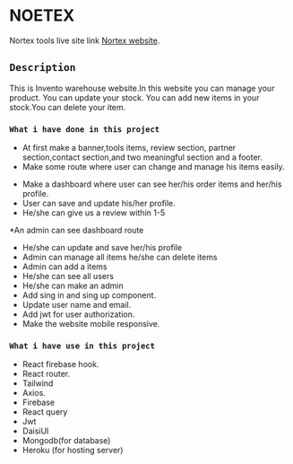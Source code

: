 # NOETEX

Nortex tools live site link [Nortex website](https://nortex-83a1c.web.app/).


## `Description`
This is Invento warehouse website.In this website you can manage your product. You can update your stock. You can add new items in your stock.You can delete your item.

### `What i have done in this project`
* At first make a banner,tools items, review section, partner section,contact section,and two meaningful section and a footer.
* Make some route where user can change and manage his items easily.
<!-- User -->
* Make a dashboard where user can see her/his order items and her/his profile.
* User can save and update his/her profile.
* He/she can give us a review within 1-5
<!-- Admin -->
*An admin can see dashboard route
* He/she can update and save her/his profile
* Admin can manage all items he/she can delete items
* Admin can add a items 
* He/she can see all users
* He/she can make an admin
* Add sing in and sing up component.
* Update user name and email.
* Add jwt for user authorization.
* Make the website mobile responsive.

### `What i have use in this project`
* React firebase hook.
* React router.
* Tailwind
* Axios.
* Firebase
* React query
* Jwt
* DaisiUI
* Mongodb(for database)
* Heroku (for hosting server)

